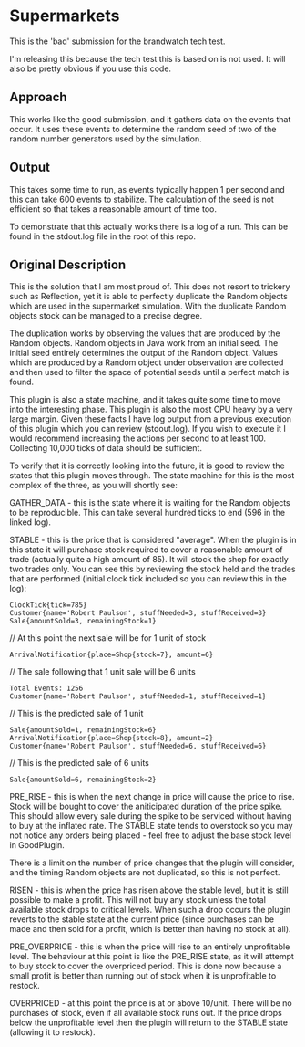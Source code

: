 Supermarkets
============

This is the 'bad' submission for the brandwatch tech test.

I'm releasing this because the tech test this is based on is not used. It will also be pretty obvious if you use this code.

Approach
--------

This works like the good submission, and it gathers data on the events that occur.
It uses these events to determine the random seed of two of the random number generators used by the simulation.

Output
------

This takes some time to run, as events typically happen 1 per second and this can take 600 events to stabilize.
The calculation of the seed is not efficient so that takes a reasonable amount of time too.

To demonstrate that this actually works there is a log of a run.
This can be found in the stdout.log file in the root of this repo.

Original Description
--------------------

This is the solution that I am most proud of. This does not resort to trickery
such as Reflection, yet it is able to perfectly duplicate the Random objects
which are used in the supermarket simulation. With the duplicate Random objects
stock can be managed to a precise degree.

The duplication works by observing the values that are produced by the Random
objects. Random objects in Java work from an initial seed. The initial seed
entirely determines the output of the Random object. Values which are produced
by a Random object under observation are collected and then used to filter the
space of potential seeds until a perfect match is found.

This plugin is also a state machine, and it takes quite some time to move into
the interesting phase. This plugin is also the most CPU heavy by a very large
margin. Given these facts I have log output from a previous execution of this
plugin which you can review (stdout.log).
If you wish to execute it I would recommend increasing the actions per second
to at least 100. Collecting 10,000 ticks of data should be sufficient.

To verify that it is correctly looking into the future, it is good to review
the states that this plugin moves through. The state machine for this is the
most complex of the three, as you will shortly see:

GATHER_DATA - this is the state where it is waiting for the Random objects to
be reproducible. This can take several hundred ticks to end (596 in the linked
log).

STABLE - this is the price that is considered "average". When the plugin is in
this state it will purchase stock required to cover a reasonable amount of
trade (actually quite a high amount of 85). It will stock the shop for exactly
two trades only. You can see this by reviewing the stock held and the trades
that are performed (initial clock tick included so you can review this
in the log):

    ClockTick{tick=785}
    Customer{name='Robert Paulson', stuffNeeded=3, stuffReceived=3}
    Sale{amountSold=3, remainingStock=1}

// At this point the next sale will be for 1 unit of stock

    ArrivalNotification{place=Shop{stock=7}, amount=6}

// The sale following that 1 unit sale will be 6 units

    Total Events: 1256
    Customer{name='Robert Paulson', stuffNeeded=1, stuffReceived=1}

// This is the predicted sale of 1 unit

    Sale{amountSold=1, remainingStock=6}
    ArrivalNotification{place=Shop{stock=8}, amount=2}
    Customer{name='Robert Paulson', stuffNeeded=6, stuffReceived=6}

// This is the predicted sale of 6 units

    Sale{amountSold=6, remainingStock=2}

PRE_RISE - this is when the next change in price will cause the price to rise.
Stock will be bought to cover the aniticipated duration of the price spike.
This should allow every sale during the spike to be serviced without having to
buy at the inflated rate. The STABLE state tends to overstock so you may not
notice any orders being placed - feel free to adjust the base stock level in
GoodPlugin.

There is a limit on the number of price changes that the plugin will consider,
and the timing Random objects are not duplicated, so this is not perfect.

RISEN - this is when the price has risen above the stable level, but it is
still possible to make a profit. This will not buy any stock unless the total
available stock drops to critical levels. When such a drop occurs the plugin
reverts to the stable state at the current price (since purchases can be made
and then sold for a profit, which is better than having no stock at all).

PRE_OVERPRICE - this is when the price will rise to an entirely unprofitable
level. The behaviour at this point is like the PRE_RISE state, as it will
attempt to buy stock to cover the overpriced period. This is done now because a
small profit is better than running out of stock when it is unprofitable to
restock.

OVERPRICED - at this point the price is at or above 10/unit. There will be no
purchases of stock, even if all available stock runs out. If the price drops
below the unprofitable level then the plugin will return to the STABLE state
(allowing it to restock).
